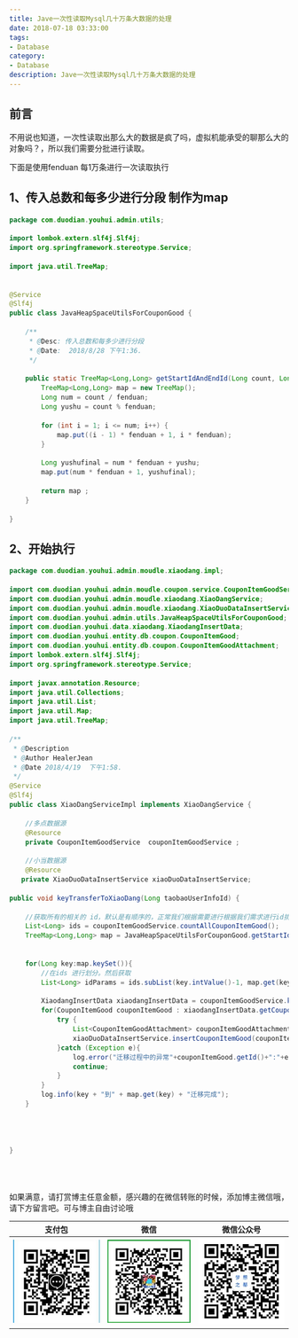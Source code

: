 ```yaml
---
title: Jave一次性读取Mysql几十万条大数据的处理
date: 2018-07-18 03:33:00
tags: 
- Database
category: 
- Database
description: Jave一次性读取Mysql几十万条大数据的处理
---
```

<!-- image url 
https://raw.githubusercontent.com/HealerJean/HealerJean.github.io/master/blogImages
　　首行缩进
<font color="red">  </font>
-->

## 前言

不用说也知道，一次性读取出那么大的数据是疯了吗，虚拟机能承受的聊那么大的对象吗？，所以我们需要分批进行读取。


下面是使用fenduan 每1万条进行一次读取执行
              

## 1、传入总数和每多少进行分段 制作为map
 
```java
package com.duodian.youhui.admin.utils;

import lombok.extern.slf4j.Slf4j;
import org.springframework.stereotype.Service;

import java.util.TreeMap;


@Service
@Slf4j
public class JavaHeapSpaceUtilsForCouponGood {

    /**
     * @Desc: 传入总数和每多少进行分段
     * @Date:  2018/8/28 下午1:36.
     */
    
    public static TreeMap<Long,Long> getStartIdAndEndId(Long count, Long fenduan){
        TreeMap<Long,Long> map = new TreeMap();
        Long num = count / fenduan;
        Long yushu = count % fenduan;

        for (int i = 1; i <= num; i++) {
            map.put((i - 1) * fenduan + 1, i * fenduan);
        }

        Long yushufinal = num * fenduan + yushu;
        map.put(num * fenduan + 1, yushufinal);

        return map ;
    }

}


```
     
 
## 2、开始执行
 
 
```java
package com.duodian.youhui.admin.moudle.xiaodang.impl;

import com.duodian.youhui.admin.moudle.coupon.service.CouponItemGoodService;
import com.duodian.youhui.admin.moudle.xiaodang.XiaoDangService;
import com.duodian.youhui.admin.moudle.xiaodang.XiaoDuoDataInsertService;
import com.duodian.youhui.admin.utils.JavaHeapSpaceUtilsForCouponGood;
import com.duodian.youhui.data.xiaodang.XiaodangInsertData;
import com.duodian.youhui.entity.db.coupon.CouponItemGood;
import com.duodian.youhui.entity.db.coupon.CouponItemGoodAttachment;
import lombok.extern.slf4j.Slf4j;
import org.springframework.stereotype.Service;

import javax.annotation.Resource;
import java.util.Collections;
import java.util.List;
import java.util.Map;
import java.util.TreeMap;

/**
 * @Description
 * @Author HealerJean
 * @Date 2018/4/19  下午1:58.
 */
@Service
@Slf4j
public class XiaoDangServiceImpl implements XiaoDangService {

    //多点数据源
    @Resource
    private CouponItemGoodService  couponItemGoodService ;

    //小当数据源
    @Resource
   private XiaoDuoDataInsertService xiaoDuoDataInsertService;

public void keyTransferToXiaoDang(Long taobaoUserInfoId) {

    //获取所有的相关的 id，默认是有顺序的，正常我们根据需要进行根据我们需求进行id排序
    List<Long> ids = couponItemGoodService.countAllCouponItemGood();
    TreeMap<Long,Long> map = JavaHeapSpaceUtilsForCouponGood.getStartIdAndEndId(Long.valueOf(ids.size()),10000L );


    for(Long key:map.keySet()){
        //在ids 进行划分。然后获取
        List<Long> idParams = ids.subList(key.intValue()-1, map.get(key).intValue());

        XiaodangInsertData xiaodangInsertData = couponItemGoodService.keyTransferToXiaoDuo(taobaoUserInfoId ,idParams);
        for(CouponItemGood couponItemGood : xiaodangInsertData.getCouponItemGoods()){
            try {
                List<CouponItemGoodAttachment> couponItemGoodAttachments = couponItemGoodService.couponItemGoodAttachments(couponItemGood.getId());
                xiaoDuoDataInsertService.insertCouponItemGood(couponItemGood,couponItemGoodAttachments, xiaodangInsertData.getTaobaoUserInfo());
            }catch (Exception e){
                log.error("迁移过程中的异常"+couponItemGood.getId()+":"+e.getMessage());
                continue;
            }
        }
        log.info(key + "到" + map.get(key) + "迁移完成");
    }




}


```
              

<br/><br/><br/>
如果满意，请打赏博主任意金额，感兴趣的在微信转账的时候，添加博主微信哦， 请下方留言吧。可与博主自由讨论哦

|支付包 | 微信|微信公众号|
|:-------:|:-------:|:------:|
|![支付宝](https://raw.githubusercontent.com/HealerJean/HealerJean.github.io/master/assets/img/tctip/alpay.jpg) | ![微信](https://raw.githubusercontent.com/HealerJean/HealerJean.github.io/master/assets/img/tctip/weixin.jpg)|![微信公众号](https://raw.githubusercontent.com/HealerJean/HealerJean.github.io/master/assets/img/my/qrcode_for_gh_a23c07a2da9e_258.jpg)|




<!-- Gitalk 评论 start  -->

<link rel="stylesheet" href="https://unpkg.com/gitalk/dist/gitalk.css">
<script src="https://unpkg.com/gitalk@latest/dist/gitalk.min.js"></script> 
<div id="gitalk-container"></div>    
 <script type="text/javascript">
    var gitalk = new Gitalk({
		clientID: `1d164cd85549874d0e3a`,
		clientSecret: `527c3d223d1e6608953e835b547061037d140355`,
		repo: `HealerJean.github.io`,
		owner: 'HealerJean',
		admin: ['HealerJean'],
		id: 'eip3IOA0Vo5gClkz',
    });
    gitalk.render('gitalk-container');
</script> 

<!-- Gitalk end -->

